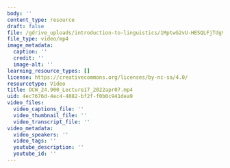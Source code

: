 ```yaml
---
body: ''
content_type: resource
draft: false
file: /gdrive_uploads/introduction-to-linguistics/1MptwG2vU-HESQLFjTdgVvgS2K4ys2QJY/ocw_24900_lecture17_2022apr07.mp4
file_type: video/mp4
image_metadata:
  caption: ''
  credit: ''
  image-alt: ''
learning_resource_types: []
license: https://creativecommons.org/licenses/by-nc-sa/4.0/
resourcetype: Video
title: OCW_24.900_Lecture17_2022apr07.mp4
uid: 4ec7676d-4ec4-4082-bf2f-f0b0c941dea9
video_files:
  video_captions_file: ''
  video_thumbnail_file: ''
  video_transcript_file: ''
video_metadata:
  video_speakers: ''
  video_tags: ''
  youtube_description: ''
  youtube_id: ''
---
```

